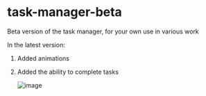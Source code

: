 # task-manager-beta
Beta version of the task manager, for your own use in various work

In the latest version:
1. Added animations
2. Added the ability to complete tasks

   ![image](https://github.com/user-attachments/assets/bb9e70c8-a06d-41d6-8a1e-09b65b6f5d5d)
